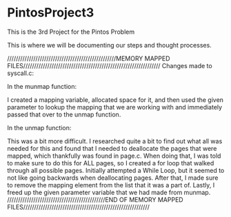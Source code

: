 # PintosProject3
This is the 3rd Project for the Pintos Problem

This is where we will be documenting our steps and thought processes.

//////////////////////////////////////////////////MEMORY MAPPED FILES///////////////////////////////////////////////////////////////
Changes made to syscall.c:

In the munmap function:

I created a mapping variable, allocated space for it, and then used the given parameter to lookup the mapping that we are working with and immediately passed that over to the unmap function.

In the unmap function:

This was a bit more difficult. I researched quite a bit to find out what all was needed for this and found that I needed to deallocate the pages that were mapped, which thankfully was found in page.c. When doing that, I was told to make sure to do this for ALL pages, so I created a for loop that walked through all possible pages. Initially attempted a While Loop, but it seemed to not like going backwards when deallocating pages. After that, I made sure to remove the mapping element from the list that it was a part of. Lastly, I freed up the given parameter variable that we had made from munmap.
/////////////////////////////////////////////END OF MEMORY MAPPED FILES//////////////////////////////////////////////////////////
